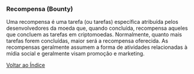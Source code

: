 ### Recompensa (Bounty)

Uma recompensa é uma tarefa (ou tarefas) específica atribuída pelos desenvolvedores da moeda que, quando concluída, recompensa aqueles que concluem as tarefas em criptomoedas. Normalmente, quanto mais tarefas forem concluídas, maior será a recompensa oferecida. As recompensas geralmente assumem a forma de atividades relacionadas à mídia social e geralmente visam promoção e marketing.

[Voltar ao Índice](../)